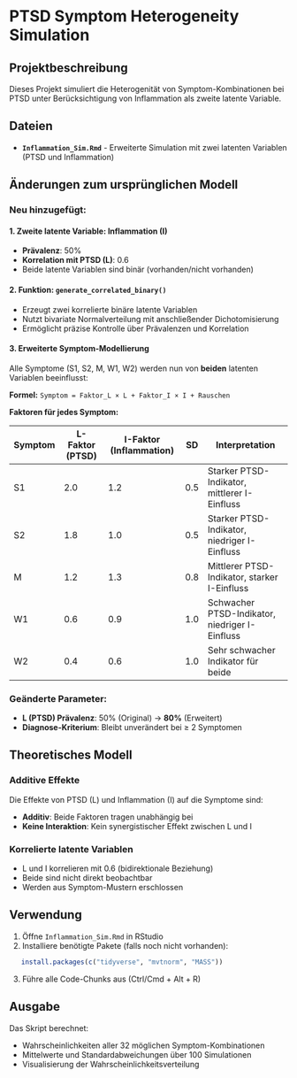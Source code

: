 # PTSD Symptom Heterogeneity Simulation

## Projektbeschreibung

Dieses Projekt simuliert die Heterogenität von Symptom-Kombinationen bei PTSD unter Berücksichtigung von Inflammation als zweite latente Variable.

## Dateien

- **`Inflammation_Sim.Rmd`** - Erweiterte Simulation mit zwei latenten Variablen (PTSD und Inflammation)

## Änderungen zum ursprünglichen Modell

### Neu hinzugefügt:

#### 1. Zweite latente Variable: Inflammation (I)
- **Prävalenz**: 50%
- **Korrelation mit PTSD (L)**: 0.6
- Beide latente Variablen sind binär (vorhanden/nicht vorhanden)

#### 2. Funktion: `generate_correlated_binary()`
- Erzeugt zwei korrelierte binäre latente Variablen
- Nutzt bivariate Normalverteilung mit anschließender Dichotomisierung
- Ermöglicht präzise Kontrolle über Prävalenzen und Korrelation

#### 3. Erweiterte Symptom-Modellierung
Alle Symptome (S1, S2, M, W1, W2) werden nun von **beiden** latenten Variablen beeinflusst:

**Formel:** `Symptom = Faktor_L × L + Faktor_I × I + Rauschen`

**Faktoren für jedes Symptom:**

| Symptom | L-Faktor (PTSD) | I-Faktor (Inflammation) | SD | Interpretation |
|---------|-----------------|-------------------------|-----|----------------|
| S1 | 2.0 | 1.2 | 0.5 | Starker PTSD-Indikator, mittlerer I-Einfluss |
| S2 | 1.8 | 1.0 | 0.5 | Starker PTSD-Indikator, niedriger I-Einfluss |
| M | 1.2 | 1.3 | 0.8 | Mittlerer PTSD-Indikator, starker I-Einfluss |
| W1 | 0.6 | 0.9 | 1.0 | Schwacher PTSD-Indikator, niedriger I-Einfluss |
| W2 | 0.4 | 0.6 | 1.0 | Sehr schwacher Indikator für beide |

### Geänderte Parameter:

- **L (PTSD) Prävalenz**: 50% (Original) → **80%** (Erweitert)
- **Diagnose-Kriterium**: Bleibt unverändert bei ≥ 2 Symptomen

## Theoretisches Modell

### Additive Effekte
Die Effekte von PTSD (L) und Inflammation (I) auf die Symptome sind:
- **Additiv**: Beide Faktoren tragen unabhängig bei
- **Keine Interaktion**: Kein synergistischer Effekt zwischen L und I

### Korrelierte latente Variablen
- L und I korrelieren mit 0.6 (bidirektionale Beziehung)
- Beide sind nicht direkt beobachtbar
- Werden aus Symptom-Mustern erschlossen

## Verwendung

1. Öffne `Inflammation_Sim.Rmd` in RStudio
2. Installiere benötigte Pakete (falls noch nicht vorhanden):
```r
   install.packages(c("tidyverse", "mvtnorm", "MASS"))
```
3. Führe alle Code-Chunks aus (Ctrl/Cmd + Alt + R)

## Ausgabe

Das Skript berechnet:
- Wahrscheinlichkeiten aller 32 möglichen Symptom-Kombinationen
- Mittelwerte und Standardabweichungen über 100 Simulationen
- Visualisierung der Wahrscheinlichkeitsverteilung